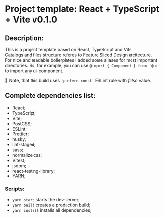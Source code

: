 # Project template: React + TypeScript + Vite v0.1.0

## Description:

This is a project template based on React, TypeScript and Vite.  
Catalogs and files structure referes to Feature Sliced Design arcitecture.  
For nice and readable bolierplates i added some aliases for most important directories. So, for example, you can use `@import { Component } from '@ui'` to import any ui-component.

:pushpin: Note, that this build uses `'prefere-const'` ESLint rule with _false_ value.

## Complete dependencies list:

- React;
- TypeScript;
- Vite;
- PostCSS;
- ESLint;
- Prettier;
- husky;
- lint-staged;
- sass;
- normalize.css;
- Vitest;
- jsdom;
- react-testing-library;
- YARN;

### Scripts:

- `yarn start` starts the dev-server;
- `yarn build` creates a production build;
- `yarn install` installs all dependencies;
